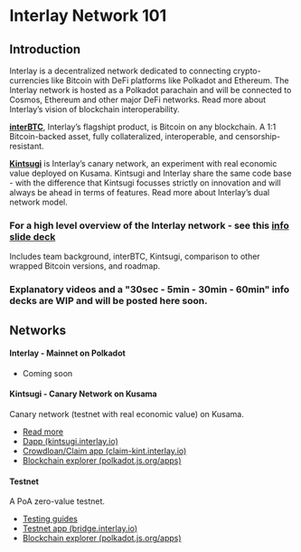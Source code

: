# Interlay Network 101

## Introduction

Interlay is a decentralized network dedicated to connecting crypto-currencies like Bitcoin with DeFi platforms like Polkadot and Ethereum. The Interlay network is hosted as a Polkadot parachain and will be connected to Cosmos, Ethereum and other major DeFi networks. Read more about Interlay’s vision of blockchain interoperability.

**[interBTC](/getting-started/overview?id=interbtc-bitcoin-on-any-blockchain)**, Interlay’s flagshipt product, is Bitcoin on any blockchain. A 1:1 Bitcoin-backed asset, fully collateralized, interoperable, and censorship-resistant.

**[Kintsugi](../kintsugi/overview)** is Interlay’s canary network, an experiment with real economic value deployed on Kusama. Kintsugi and Interlay share the same code base - with the difference that Kintsugi focusses strictly on innovation and will always be ahead in terms of features. Read more about Interlay’s dual network model.

### For a high level overview of the Interlay network - see this [ info slide deck](https://docs.google.com/presentation/d/1nqxPiL5Ya5IBEkofdg5TVa4gc4SkBXTpHWOX15duqns/edit#slide=id.g86723de484_0_6)
Includes team background, interBTC, Kintsugi, comparison to other wrapped Bitcoin versions, and roadmap.

### Explanatory videos and a "30sec - 5min - 30min - 60min" info decks are WIP and will be posted here soon.


## Networks

#### Interlay - Mainnet on Polkadot

- Coming soon

#### Kintsugi - Canary Network on Kusama

Canary network (testnet with real economic value) on Kusama.

- [Read more](../kintsugi/overview.md)
- [Dapp (kintsugi.interlay.io)](https://kintsugi.interlay.io/)
- [Crowdloan/Claim app (claim-kint.interlay.io)](https://claim-kint.interlay.io/)
- [Blockchain explorer (polkadot.js.org/apps)](https://polkadot.js.org/apps/?rpc=wss%3A%2F%2Fapi-kusama.interlay.io%2Fparachain#/explorer)

#### Testnet

A PoA zero-value testnet.

- [Testing guides](../guides/prereq.md)
- [Testnet app (bridge.interlay.io)](https://bridge.interlay.io/)
- [Blockchain explorer (polkadot.js.org/apps)](https://polkadot.js.org/apps/?rpc=wss%3A%2F%2Fapi.interlay.io%2Fparachain%2F#/explorer)
